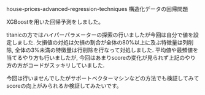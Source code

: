 house-prices-advanced-regression-techniques
構造化データの回帰問題

XGBoostを用いた回帰予測をしました。

titanicの方ではハイパーパラメーターの探索の行いましたが今回は自分で値を設定しました.
欠損値の対処は欠損の割合が全体の80%以上に及ぶ特徴量は列削除, 全体の3%未満の特徴量は行削除を行なって対処しました.
平均値や最頻値を当てるやり方も行いましたが, 今回はあまりscoreの変化が見られず上記のやり方の方がコードがスッキリしていました.

今回は行いませんでしたがサポートベクターマシンなどの方法でも検証してみてscoreの向上がみられるか検証してみたいです。　
